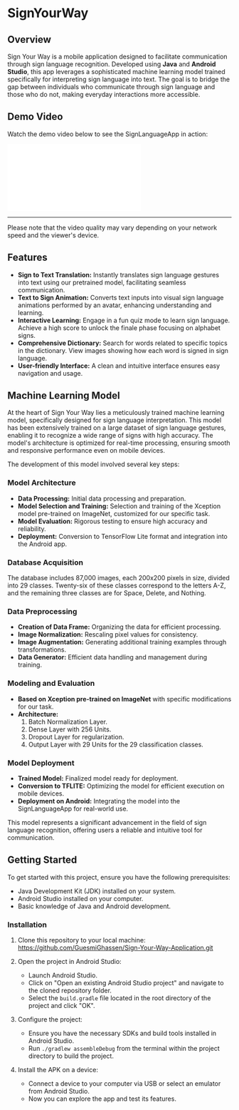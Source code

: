 # SignYourWay
## Overview

Sign Your Way is a mobile application designed to facilitate communication through sign language recognition. Developed using **Java** and **Android Studio**, this app leverages a sophisticated machine learning model trained specifically for interpreting sign language into text. The goal is to bridge the gap between individuals who communicate through sign language and those who do not, making everyday interactions more accessible.

## Demo Video

Watch the demo video below to see the SignLanguageApp in action:

<iframe src="./Demo/Demo.mp4" frameborder="0" allow="accelerometer; autoplay; clipboard-write; encrypted-media; gyroscope; picture-in-picture" allowfullscreen></iframe>

---

Please note that the video quality may vary depending on your network speed and the viewer's device.

## Features

- **Sign to Text Translation:** Instantly translates sign language gestures into text using our pretrained model, facilitating seamless communication.
- **Text to Sign Animation:** Converts text inputs into visual sign language animations performed by an avatar, enhancing understanding and learning.
- **Interactive Learning:** Engage in a fun quiz mode to learn sign language. Achieve a high score to unlock the finale phase focusing on alphabet signs.
- **Comprehensive Dictionary:** Search for words related to specific topics in the dictionary. View images showing how each word is signed in sign language.
- **User-friendly Interface:** A clean and intuitive interface ensures easy navigation and usage.

## Machine Learning Model

At the heart of Sign Your Way lies a meticulously trained machine learning model, specifically designed for sign language interpretation. This model has been extensively trained on a large dataset of sign language gestures, enabling it to recognize a wide range of signs with high accuracy. The model's architecture is optimized for real-time processing, ensuring smooth and responsive performance even on mobile devices.

The development of this model involved several key steps:

### Model Architecture

- **Data Processing:** Initial data processing and preparation.
- **Model Selection and Training:** Selection and training of the Xception model pre-trained on ImageNet, customized for our specific task.
- **Model Evaluation:** Rigorous testing to ensure high accuracy and reliability.
- **Deployment:** Conversion to TensorFlow Lite format and integration into the Android app.

### Database Acquisition

The database includes 87,000 images, each 200x200 pixels in size, divided into 29 classes. Twenty-six of these classes correspond to the letters A-Z, and the remaining three classes are for Space, Delete, and Nothing.

### Data Preprocessing

- **Creation of Data Frame:** Organizing the data for efficient processing.
- **Image Normalization:** Rescaling pixel values for consistency.
- **Image Augmentation:** Generating additional training examples through transformations.
- **Data Generator:** Efficient data handling and management during training.

### Modeling and Evaluation

- **Based on Xception pre-trained on ImageNet** with specific modifications for our task.
- **Architecture:**
  1. Batch Normalization Layer.
  2. Dense Layer with 256 Units.
  3. Dropout Layer for regularization.
  4. Output Layer with 29 Units for the 29 classification classes.

### Model Deployment

- **Trained Model:** Finalized model ready for deployment.
- **Conversion to TFLITE:** Optimizing the model for efficient execution on mobile devices.
- **Deployment on Android:** Integrating the model into the SignLanguageApp for real-world use.
  
This model represents a significant advancement in the field of sign language recognition, offering users a reliable and intuitive tool for communication.

## Getting Started

To get started with this project, ensure you have the following prerequisites:

- Java Development Kit (JDK) installed on your system.
- Android Studio installed on your computer.
- Basic knowledge of Java and Android development.

### Installation

1. Clone this repository to your local machine:
   https://github.com/GuesmiGhassen/Sign-Your-Way-Application.git
   
3. Open the project in Android Studio:
   - Launch Android Studio.
   - Click on "Open an existing Android Studio project" and navigate to the cloned repository folder.
   - Select the `build.gradle` file located in the root directory of the project and click "OK".

4. Configure the project:
   - Ensure you have the necessary SDKs and build tools installed in Android Studio.
   - Run `./gradlew assembleDebug` from the terminal within the project directory to build the project.

5. Install the APK on a device:
   - Connect a device to your computer via USB or select an emulator from Android Studio.
   - Now you can explore the app and test its features.
